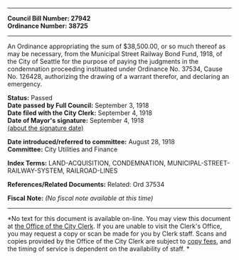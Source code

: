 * * * * *  
  
**Council Bill Number: [](#h0)[](#h2)27942**   
**Ordinance Number: 38725**  
  
* * * * *  
  
An Ordinance appropriating the sum of $38,500.00, or so much thereof as may be necessary, from the Municipal Street Railway Bond Fund, 1918, of the City of Seattle for the purpose of paying the judgments in the condemnation proceeding instituated under Ordinance No. 37534, Cause No. 126428, authorizing the drawing of a warrant therefor, and declaring an emergency.  
  
**Status:** Passed   
**Date passed by Full Council:** September 3, 1918   
**Date filed with the City Clerk:** September 4, 1918   
**Date of Mayor's signature:** September 4, 1918   
[(about the signature date)](/~public/approvaldate.htm)   
  
  
**Date introduced/referred to committee:** August 28, 1918   
**Committee:** City Utilities and Finance   
  
**Index Terms:** LAND-ACQUISITION, CONDEMNATION, MUNICIPAL-STREET-RAILWAY-SYSTEM, RAILROAD-LINES  
  
**References/Related Documents:** Related: Ord 37534  
  
**Fiscal Note:** *(No fiscal note available at this time)*  
  
* * * * *  
  
*No text for this document is available on-line. You may view this document at [the Office of the City Clerk](http://www.seattle.gov/leg/clerk/contactUs.htm). If you are unable to visit the Clerk's Office, you may request a copy or scan be made for you by Clerk staff. Scans and copies provided by the Office of the City Clerk are subject to [copy fees](http://clerk.seattle.gov/~public/clerkfees.htm), and the timing of service is dependent on the availability of staff. *  
  
  
